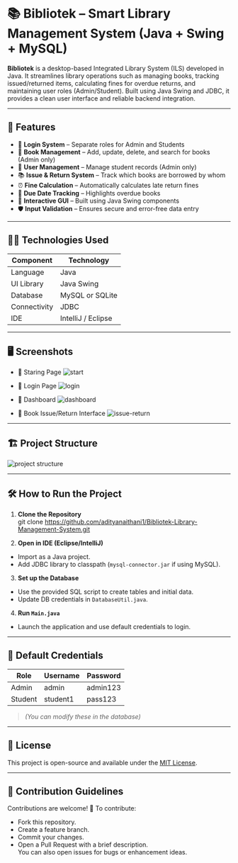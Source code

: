 # 📚 Bibliotek – Smart Library Management System (Java + Swing + MySQL)

**Bibliotek** is a desktop-based Integrated Library System (ILS) developed in Java. It streamlines library operations such as managing books, tracking issued/returned items, calculating fines for overdue returns, and maintaining user roles (Admin/Student). Built using Java Swing and JDBC, it provides a clean user interface and reliable backend integration.

---

## 🚀 Features

- 🔐 **Login System** – Separate roles for Admin and Students
- 📖 **Book Management** – Add, update, delete, and search for books (Admin only)
- 👥 **User Management** – Manage student records (Admin only)
- 📚 **Issue & Return System** – Track which books are borrowed by whom
- ⏰ **Fine Calculation** – Automatically calculates late return fines
- 📅 **Due Date Tracking** – Highlights overdue books
- 🧩 **Interactive GUI** – Built using Java Swing components
- 🛡️ **Input Validation** – Ensures secure and error-free data entry

---

## 🧑‍💻 Technologies Used

| Component   | Technology            |
|------------|------------------------|
| Language    | Java                  |
| UI Library  | Java Swing            |
| Database    | MySQL or SQLite       |
| Connectivity| JDBC                  |
| IDE         | IntelliJ / Eclipse    |

---

## 🖥️ Screenshots

- 📌 Staring Page
  ![start](https://github.com/user-attachments/assets/ceae99d7-f9f4-4259-a82a-d5c3cfa26104)

- 📌 Login Page
 ![login](https://github.com/user-attachments/assets/a470df6e-c87d-49a6-a260-2657a48cb88f)

- 📌 Dashboard
  ![dashboard](https://github.com/user-attachments/assets/c0df037b-2856-47d3-b06c-9960d89c4076)

- 📌 Book Issue/Return Interface
  ![issue-return](https://github.com/user-attachments/assets/3685bfbd-125b-46f7-8d79-28ff04996c9b)

---

## 🏗️ Project Structure
  ![project structure](https://github.com/user-attachments/assets/943625a6-cd6a-4fcd-9cd7-c61c10bc38de)

---

## 🛠️ How to Run the Project

1. **Clone the Repository**  
git clone https://github.com/adityanaithani1/Bibliotek-Library-Management-System.git

2. **Open in IDE (Eclipse/IntelliJ)**  
- Import as a Java project.
- Add JDBC library to classpath (`mysql-connector.jar` if using MySQL).

3. **Set up the Database**  
- Use the provided SQL script to create tables and initial data.
- Update DB credentials in `DatabaseUtil.java`.

4. **Run `Main.java`**  
- Launch the application and use default credentials to login.

---

## 🧪 Default Credentials

| Role   | Username | Password |
|--------|----------|----------|
| Admin  | admin    | admin123 |
| Student| student1 | pass123  |

> *(You can modify these in the database)*

---

## 📃 License

This project is open-source and available under the [MIT License](LICENSE).

---

🤝 Contribution Guidelines
--
Contributions are welcome! 🚀 To contribute:

- Fork this repository.
- Create a feature branch.
- Commit your changes.
- Open a Pull Request with a brief description.<br>
You can also open issues for bugs or enhancement ideas.


